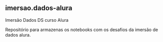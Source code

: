 ## imersao.dados-alura
Imersão Dados  DS curso Alura

Repositório para armazenas os notebooks com os desafios da imersão de dados alura.

